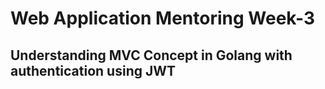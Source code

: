 # Web Application Mentoring Week-3

## Understanding MVC Concept in Golang with authentication using JWT


